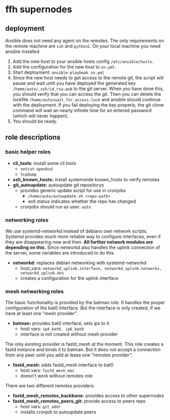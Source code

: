 # ffh supernodes

## deployment

Ansible does not need any agent on the remotes. The only requirements
on the remote machine are ```ssh``` and ```python2```. On your local
machine you need ansible installed.

1. Add the new host to your ansible hosts config ```/etc/ansible/hosts```.
2. Add the configuration for the new host to ```sn.yml```.
3. Start deployment: ```ansible-playbook sn.yml```
4. Since the new host needs to get access to the remote git, the
   script will pause and wait until you have deployed the generated key
   ```/home/auto/.ssh/id_rsa.pub``` to the git server. When you have
   done this, you should verify that you can access the git. Then you can
   delete the lockfile ```/home/auto/wait_for_access.lock``` and ansible
   should continue with the deployment. If you fail deploying the key properly,
   the git clone command will wait an nearly infinite time for an entered
   password (which will never happen).
5. You should be ready.


## role descriptions

### basic helper roles

- **cli\_tools:** install some cli tools
    - ```netcat-openbsd```
    - ```tcpdump```
- **ssh\_known\_hosts:** install systemwide known_hosts to verify remotes
- **git\_autoupdate:** autoupdate git repositorys
    - provides generic update script for use in cronjobs
        - ```/home/auto/autoupdate.sh <repo-path>```
        - exit status indicates whether the repo has changed
    - cronjobs should run as user: ```auto```

### networking roles

We use systemd-networkd instead of debians own network scripts. Systemd provides
much more reliable way to configure interfaces, even if they are disappearing
now and then. **All further network modules are depending on this.** Since
networkd also handles the uplink connection of the server, some variables are
introduced to do this.

- **networkd:** replaces debian networking with systemd-networkd
    - host_vars: ```networkd_uplink.interface, networkd_uplink.networks, networkd_uplink.dns```
    - creates a configuration for the uplink interface

### mesh networking roles

The basic functionality is provided by the batman role. It handles the proper
configuration of the bat0 interface. But the interface is only created, if
we have at least one "mesh provider".

- **batman:** provides bat0 interface, sets ips to it
    - host vars: ```ip4_bat0, ip6_bat0```
    - interface is not created without mesh provider

The only existing provider is fastd_mesh at the moment. This role creates a
fastd instance and binds it to batman. But it does not accept a connection
from any peer until you add at lease one "remotes provider".

- **fastd\_mesh:** adds fastd_mesh interface to bat0
    - host vars: ```fastd_mesh_mac```
    - doesn't work without remotes role

There are two different remotes providers:

- **fastd\_mesh\_remotes\_backbone:** provides access to other supernodes
- **fastd\_mesh\_remotes\_peers\_git:** provide access to peers repo
    - host vars: ```git_addr```
    - installs cronjob to autoupdate peers
